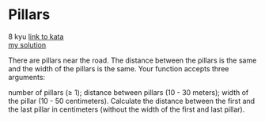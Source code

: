 # Pillars
8 kyu
[link to kata](https://www.codewars.com/kata/5bb0c58f484fcd170700063d/train/javascript)
<br>
[my solution](./kata.js)

There are pillars near the road. The distance between the pillars is the same and the width of the pillars is the same. Your function accepts three arguments:

number of pillars (≥ 1);
distance between pillars (10 - 30 meters);
width of the pillar (10 - 50 centimeters).
Calculate the distance between the first and the last pillar in centimeters (without the width of the first and last pillar).
